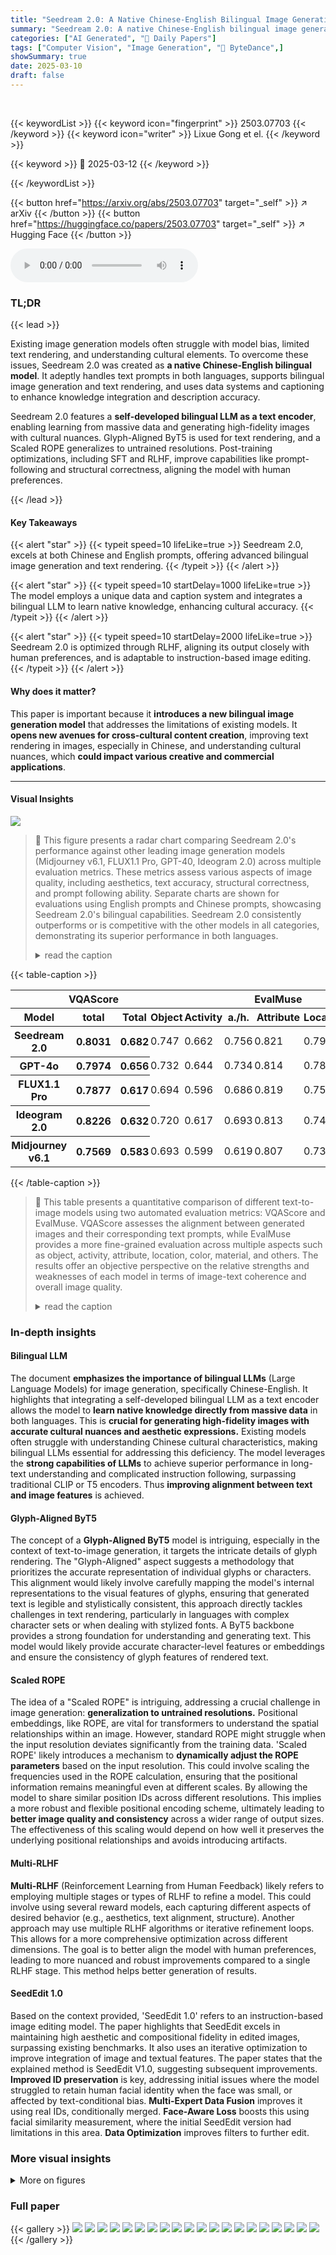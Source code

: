 ```yaml
---
title: "Seedream 2.0: A Native Chinese-English Bilingual Image Generation Foundation Model"
summary: "Seedream 2.0: A native Chinese-English bilingual image generation model that understands cultural nuances and excels in text rendering."
categories: ["AI Generated", "🤗 Daily Papers"]
tags: ["Computer Vision", "Image Generation", "🏢 ByteDance",]
showSummary: true
date: 2025-03-10
draft: false
---
```


<br>

{{< keywordList >}}
{{< keyword icon="fingerprint" >}} 2503.07703 {{< /keyword >}}
{{< keyword icon="writer" >}} Lixue Gong et el. {{< /keyword >}}
 
{{< keyword >}} 🤗 2025-03-12 {{< /keyword >}}
 
{{< /keywordList >}}

{{< button href="https://arxiv.org/abs/2503.07703" target="_self" >}}
↗ arXiv
{{< /button >}}
{{< button href="https://huggingface.co/papers/2503.07703" target="_self" >}}
↗ Hugging Face
{{< /button >}}



<audio controls>
    <source src="https://ai-paper-reviewer.com/2503.07703/podcast.wav" type="audio/wav">
    Your browser does not support the audio element.
</audio>


### TL;DR


{{< lead >}}

Existing image generation models often struggle with model bias, limited text rendering, and understanding cultural elements. To overcome these issues, Seedream 2.0 was created as **a native Chinese-English bilingual model**. It adeptly handles text prompts in both languages, supports bilingual image generation and text rendering, and uses data systems and captioning to enhance knowledge integration and description accuracy. 



Seedream 2.0 features a **self-developed bilingual LLM as a text encoder**, enabling learning from massive data and generating high-fidelity images with cultural nuances. Glyph-Aligned ByT5 is used for text rendering, and a Scaled ROPE generalizes to untrained resolutions. Post-training optimizations, including SFT and RLHF, improve capabilities like prompt-following and structural correctness, aligning the model with human preferences.

{{< /lead >}}


#### Key Takeaways

{{< alert "star" >}}
{{< typeit speed=10 lifeLike=true >}} Seedream 2.0, excels at both Chinese and English prompts, offering advanced bilingual image generation and text rendering. {{< /typeit >}}
{{< /alert >}}

{{< alert "star" >}}
{{< typeit speed=10 startDelay=1000 lifeLike=true >}} The model employs a unique data and caption system and integrates a bilingual LLM to learn native knowledge, enhancing cultural accuracy. {{< /typeit >}}
{{< /alert >}}

{{< alert "star" >}}
{{< typeit speed=10 startDelay=2000 lifeLike=true >}} Seedream 2.0 is optimized through RLHF, aligning its output closely with human preferences, and is adaptable to instruction-based image editing. {{< /typeit >}}
{{< /alert >}}

#### Why does it matter?
This paper is important because it **introduces a new bilingual image generation model** that addresses the limitations of existing models. It **opens new avenues for cross-cultural content creation**, improving text rendering in images, especially in Chinese, and understanding cultural nuances, which **could impact various creative and commercial applications**.

------
#### Visual Insights



![](https://arxiv.org/html/2503.07703/extracted/6263451/figures/seedream_2.0_pdf/overall_cn_en.png)

> 🔼 This figure presents a radar chart comparing Seedream 2.0's performance against other leading image generation models (Midjourney v6.1, FLUX1.1 Pro, GPT-40, Ideogram 2.0) across multiple evaluation metrics.  These metrics assess various aspects of image quality, including aesthetics, text accuracy, structural correctness, and prompt following ability. Separate charts are shown for evaluations using English prompts and Chinese prompts, showcasing Seedream 2.0's bilingual capabilities. Seedream 2.0 consistently outperforms or is competitive with the other models in all categories, demonstrating its superior performance in both languages.
> <details>
> <summary>read the caption</summary>
> Figure 1: Seedream2.0 demonstrates outstanding performance across all evaluation aspects in both English and Chinese.
> </details>





{{< table-caption >}}
<table class="ltx_tabular ltx_guessed_headers ltx_align_middle" id="S7.T1.2">
<thead class="ltx_thead">
<tr class="ltx_tr" id="S7.T1.2.1.1">
<th class="ltx_td ltx_nopad_l ltx_nopad_r ltx_align_middle ltx_th ltx_th_column ltx_th_row ltx_border_r ltx_border_tt" id="S7.T1.2.1.1.1" style="width:85.4pt;padding-left:1.0pt;padding-right:1.0pt;"></th>
<th class="ltx_td ltx_nopad_l ltx_nopad_r ltx_align_justify ltx_align_middle ltx_th ltx_th_column ltx_th_row ltx_border_r ltx_border_tt" id="S7.T1.2.1.1.2" style="width:56.9pt;padding-left:1.0pt;padding-right:1.0pt;">
<span class="ltx_inline-block ltx_align_top" id="S7.T1.2.1.1.2.1">
<span class="ltx_p" id="S7.T1.2.1.1.2.1.1">VQAScore</span>
</span>
</th>
<th class="ltx_td ltx_nopad_l ltx_nopad_r ltx_align_middle ltx_th ltx_th_column ltx_th_row ltx_border_r ltx_border_tt" id="S7.T1.2.1.1.3" style="width:34.1pt;padding-left:1.0pt;padding-right:1.0pt;"></th>
<th class="ltx_td ltx_nopad_l ltx_nopad_r ltx_th ltx_th_column ltx_border_tt" id="S7.T1.2.1.1.4" style="padding-left:1.0pt;padding-right:1.0pt;"></th>
<th class="ltx_td ltx_nopad_l ltx_nopad_r ltx_th ltx_th_column ltx_border_tt" id="S7.T1.2.1.1.5" style="padding-left:1.0pt;padding-right:1.0pt;"></th>
<th class="ltx_td ltx_nopad_l ltx_nopad_r ltx_th ltx_th_column ltx_border_tt" id="S7.T1.2.1.1.6" style="padding-left:1.0pt;padding-right:1.0pt;"></th>
<th class="ltx_td ltx_nopad_l ltx_nopad_r ltx_align_center ltx_th ltx_th_column ltx_border_tt" id="S7.T1.2.1.1.7" style="padding-left:1.0pt;padding-right:1.0pt;">EvalMuse</th>
<th class="ltx_td ltx_nopad_l ltx_nopad_r ltx_th ltx_th_column ltx_border_tt" id="S7.T1.2.1.1.8" style="padding-left:1.0pt;padding-right:1.0pt;"></th>
<th class="ltx_td ltx_nopad_l ltx_nopad_r ltx_th ltx_th_column ltx_border_tt" id="S7.T1.2.1.1.9" style="padding-left:1.0pt;padding-right:1.0pt;"></th>
<th class="ltx_td ltx_nopad_l ltx_nopad_r ltx_th ltx_th_column ltx_border_tt" id="S7.T1.2.1.1.10" style="padding-left:1.0pt;padding-right:1.0pt;"></th>
<th class="ltx_td ltx_th ltx_th_column ltx_border_tt" id="S7.T1.2.1.1.11" style="padding-left:1.0pt;padding-right:1.0pt;"></th>
</tr>
<tr class="ltx_tr" id="S7.T1.2.2.2">
<th class="ltx_td ltx_nopad_l ltx_nopad_r ltx_align_justify ltx_align_middle ltx_th ltx_th_column ltx_th_row ltx_border_r" id="S7.T1.2.2.2.1" style="width:85.4pt;padding-left:1.0pt;padding-right:1.0pt;">
<span class="ltx_inline-block ltx_align_top" id="S7.T1.2.2.2.1.1">
<span class="ltx_p" id="S7.T1.2.2.2.1.1.1">Model</span>
</span>
</th>
<th class="ltx_td ltx_nopad_l ltx_nopad_r ltx_align_justify ltx_align_middle ltx_th ltx_th_column ltx_th_row ltx_border_r" id="S7.T1.2.2.2.2" style="width:56.9pt;padding-left:1.0pt;padding-right:1.0pt;">
<span class="ltx_inline-block ltx_align_top" id="S7.T1.2.2.2.2.1">
<span class="ltx_p" id="S7.T1.2.2.2.2.1.1">total</span>
</span>
</th>
<th class="ltx_td ltx_nopad_l ltx_nopad_r ltx_align_justify ltx_align_middle ltx_th ltx_th_column ltx_th_row ltx_border_r" id="S7.T1.2.2.2.3" style="width:34.1pt;padding-left:1.0pt;padding-right:1.0pt;">
<span class="ltx_inline-block ltx_align_top" id="S7.T1.2.2.2.3.1">
<span class="ltx_p" id="S7.T1.2.2.2.3.1.1">Total</span>
</span>
</th>
<th class="ltx_td ltx_nopad_l ltx_nopad_r ltx_align_center ltx_th ltx_th_column" id="S7.T1.2.2.2.4" style="padding-left:1.0pt;padding-right:1.0pt;">Object</th>
<th class="ltx_td ltx_nopad_l ltx_nopad_r ltx_align_center ltx_th ltx_th_column" id="S7.T1.2.2.2.5" style="padding-left:1.0pt;padding-right:1.0pt;">Activity</th>
<th class="ltx_td ltx_nopad_l ltx_nopad_r ltx_align_center ltx_th ltx_th_column" id="S7.T1.2.2.2.6" style="padding-left:1.0pt;padding-right:1.0pt;">a./h.</th>
<th class="ltx_td ltx_nopad_l ltx_nopad_r ltx_align_center ltx_th ltx_th_column" id="S7.T1.2.2.2.7" style="padding-left:1.0pt;padding-right:1.0pt;">Attribute</th>
<th class="ltx_td ltx_nopad_l ltx_nopad_r ltx_align_center ltx_th ltx_th_column" id="S7.T1.2.2.2.8" style="padding-left:1.0pt;padding-right:1.0pt;">Location</th>
<th class="ltx_td ltx_nopad_l ltx_nopad_r ltx_align_center ltx_th ltx_th_column" id="S7.T1.2.2.2.9" style="padding-left:1.0pt;padding-right:1.0pt;">Color</th>
<th class="ltx_td ltx_nopad_l ltx_nopad_r ltx_align_center ltx_th ltx_th_column" id="S7.T1.2.2.2.10" style="padding-left:1.0pt;padding-right:1.0pt;">Counting</th>
<th class="ltx_td ltx_nopad_l ltx_nopad_r ltx_align_center ltx_th ltx_th_column" id="S7.T1.2.2.2.11" style="padding-left:1.0pt;padding-right:1.0pt;">Other</th>
</tr>
</thead>
<tbody class="ltx_tbody">
<tr class="ltx_tr" id="S7.T1.2.3.1">
<th class="ltx_td ltx_nopad_l ltx_nopad_r ltx_align_justify ltx_align_middle ltx_th ltx_th_row ltx_border_r ltx_border_t" id="S7.T1.2.3.1.1" style="width:85.4pt;padding-left:1.0pt;padding-right:1.0pt;">
<span class="ltx_inline-block ltx_align_top" id="S7.T1.2.3.1.1.1">
<span class="ltx_p" id="S7.T1.2.3.1.1.1.1">Seedream 2.0</span>
</span>
</th>
<th class="ltx_td ltx_nopad_l ltx_nopad_r ltx_align_justify ltx_align_middle ltx_th ltx_th_row ltx_border_r ltx_border_t" id="S7.T1.2.3.1.2" style="width:56.9pt;padding-left:1.0pt;padding-right:1.0pt;">
<span class="ltx_inline-block ltx_align_top" id="S7.T1.2.3.1.2.1">
<span class="ltx_p" id="S7.T1.2.3.1.2.1.1"><span class="ltx_text ltx_framed ltx_framed_underline" id="S7.T1.2.3.1.2.1.1.1">0.8031</span></span>
</span>
</th>
<th class="ltx_td ltx_nopad_l ltx_nopad_r ltx_align_justify ltx_align_middle ltx_th ltx_th_row ltx_border_r ltx_border_t" id="S7.T1.2.3.1.3" style="width:34.1pt;padding-left:1.0pt;padding-right:1.0pt;">
<span class="ltx_inline-block ltx_align_top" id="S7.T1.2.3.1.3.1">
<span class="ltx_p" id="S7.T1.2.3.1.3.1.1"><span class="ltx_text ltx_font_bold" id="S7.T1.2.3.1.3.1.1.1">0.682</span></span>
</span>
</th>
<td class="ltx_td ltx_nopad_l ltx_nopad_r ltx_align_center ltx_border_t" id="S7.T1.2.3.1.4" style="padding-left:1.0pt;padding-right:1.0pt;"><span class="ltx_text ltx_font_bold" id="S7.T1.2.3.1.4.1">0.747</span></td>
<td class="ltx_td ltx_nopad_l ltx_nopad_r ltx_align_center ltx_border_t" id="S7.T1.2.3.1.5" style="padding-left:1.0pt;padding-right:1.0pt;"><span class="ltx_text ltx_font_bold" id="S7.T1.2.3.1.5.1">0.662</span></td>
<td class="ltx_td ltx_nopad_l ltx_nopad_r ltx_align_center ltx_border_t" id="S7.T1.2.3.1.6" style="padding-left:1.0pt;padding-right:1.0pt;"><span class="ltx_text ltx_font_bold" id="S7.T1.2.3.1.6.1">0.756</span></td>
<td class="ltx_td ltx_nopad_l ltx_nopad_r ltx_align_center ltx_border_t" id="S7.T1.2.3.1.7" style="padding-left:1.0pt;padding-right:1.0pt;"><span class="ltx_text ltx_font_bold" id="S7.T1.2.3.1.7.1">0.821</span></td>
<td class="ltx_td ltx_nopad_l ltx_nopad_r ltx_align_center ltx_border_t" id="S7.T1.2.3.1.8" style="padding-left:1.0pt;padding-right:1.0pt;"><span class="ltx_text ltx_font_bold" id="S7.T1.2.3.1.8.1">0.793</span></td>
<td class="ltx_td ltx_nopad_l ltx_nopad_r ltx_align_center ltx_border_t" id="S7.T1.2.3.1.9" style="padding-left:1.0pt;padding-right:1.0pt;"><span class="ltx_text ltx_font_bold" id="S7.T1.2.3.1.9.1">0.706</span></td>
<td class="ltx_td ltx_nopad_l ltx_nopad_r ltx_align_center ltx_border_t" id="S7.T1.2.3.1.10" style="padding-left:1.0pt;padding-right:1.0pt;"><span class="ltx_text ltx_font_bold" id="S7.T1.2.3.1.10.1">0.477</span></td>
<td class="ltx_td ltx_nopad_l ltx_nopad_r ltx_align_center ltx_border_t" id="S7.T1.2.3.1.11" style="padding-left:1.0pt;padding-right:1.0pt;"><span class="ltx_text ltx_font_bold" id="S7.T1.2.3.1.11.1">0.665</span></td>
</tr>
<tr class="ltx_tr" id="S7.T1.2.4.2">
<th class="ltx_td ltx_nopad_l ltx_nopad_r ltx_align_justify ltx_align_middle ltx_th ltx_th_row ltx_border_r" id="S7.T1.2.4.2.1" style="width:85.4pt;padding-left:1.0pt;padding-right:1.0pt;">
<span class="ltx_inline-block ltx_align_top" id="S7.T1.2.4.2.1.1">
<span class="ltx_p" id="S7.T1.2.4.2.1.1.1">GPT-4o</span>
</span>
</th>
<th class="ltx_td ltx_nopad_l ltx_nopad_r ltx_align_justify ltx_align_middle ltx_th ltx_th_row ltx_border_r" id="S7.T1.2.4.2.2" style="width:56.9pt;padding-left:1.0pt;padding-right:1.0pt;">
<span class="ltx_inline-block ltx_align_top" id="S7.T1.2.4.2.2.1">
<span class="ltx_p" id="S7.T1.2.4.2.2.1.1">0.7974</span>
</span>
</th>
<th class="ltx_td ltx_nopad_l ltx_nopad_r ltx_align_justify ltx_align_middle ltx_th ltx_th_row ltx_border_r" id="S7.T1.2.4.2.3" style="width:34.1pt;padding-left:1.0pt;padding-right:1.0pt;">
<span class="ltx_inline-block ltx_align_top" id="S7.T1.2.4.2.3.1">
<span class="ltx_p" id="S7.T1.2.4.2.3.1.1">0.656</span>
</span>
</th>
<td class="ltx_td ltx_nopad_l ltx_nopad_r ltx_align_center" id="S7.T1.2.4.2.4" style="padding-left:1.0pt;padding-right:1.0pt;">0.732</td>
<td class="ltx_td ltx_nopad_l ltx_nopad_r ltx_align_center" id="S7.T1.2.4.2.5" style="padding-left:1.0pt;padding-right:1.0pt;">0.644</td>
<td class="ltx_td ltx_nopad_l ltx_nopad_r ltx_align_center" id="S7.T1.2.4.2.6" style="padding-left:1.0pt;padding-right:1.0pt;">0.734</td>
<td class="ltx_td ltx_nopad_l ltx_nopad_r ltx_align_center" id="S7.T1.2.4.2.7" style="padding-left:1.0pt;padding-right:1.0pt;">0.814</td>
<td class="ltx_td ltx_nopad_l ltx_nopad_r ltx_align_center" id="S7.T1.2.4.2.8" style="padding-left:1.0pt;padding-right:1.0pt;">0.782</td>
<td class="ltx_td ltx_nopad_l ltx_nopad_r ltx_align_center" id="S7.T1.2.4.2.9" style="padding-left:1.0pt;padding-right:1.0pt;">0.692</td>
<td class="ltx_td ltx_nopad_l ltx_nopad_r ltx_align_center" id="S7.T1.2.4.2.10" style="padding-left:1.0pt;padding-right:1.0pt;">0.438</td>
<td class="ltx_td ltx_nopad_l ltx_nopad_r ltx_align_center" id="S7.T1.2.4.2.11" style="padding-left:1.0pt;padding-right:1.0pt;">0.640</td>
</tr>
<tr class="ltx_tr" id="S7.T1.2.5.3">
<th class="ltx_td ltx_nopad_l ltx_nopad_r ltx_align_justify ltx_align_middle ltx_th ltx_th_row ltx_border_r" id="S7.T1.2.5.3.1" style="width:85.4pt;padding-left:1.0pt;padding-right:1.0pt;">
<span class="ltx_inline-block ltx_align_top" id="S7.T1.2.5.3.1.1">
<span class="ltx_p" id="S7.T1.2.5.3.1.1.1">FLUX1.1 Pro</span>
</span>
</th>
<th class="ltx_td ltx_nopad_l ltx_nopad_r ltx_align_justify ltx_align_middle ltx_th ltx_th_row ltx_border_r" id="S7.T1.2.5.3.2" style="width:56.9pt;padding-left:1.0pt;padding-right:1.0pt;">
<span class="ltx_inline-block ltx_align_top" id="S7.T1.2.5.3.2.1">
<span class="ltx_p" id="S7.T1.2.5.3.2.1.1">0.7877</span>
</span>
</th>
<th class="ltx_td ltx_nopad_l ltx_nopad_r ltx_align_justify ltx_align_middle ltx_th ltx_th_row ltx_border_r" id="S7.T1.2.5.3.3" style="width:34.1pt;padding-left:1.0pt;padding-right:1.0pt;">
<span class="ltx_inline-block ltx_align_top" id="S7.T1.2.5.3.3.1">
<span class="ltx_p" id="S7.T1.2.5.3.3.1.1">0.617</span>
</span>
</th>
<td class="ltx_td ltx_nopad_l ltx_nopad_r ltx_align_center" id="S7.T1.2.5.3.4" style="padding-left:1.0pt;padding-right:1.0pt;">0.694</td>
<td class="ltx_td ltx_nopad_l ltx_nopad_r ltx_align_center" id="S7.T1.2.5.3.5" style="padding-left:1.0pt;padding-right:1.0pt;">0.596</td>
<td class="ltx_td ltx_nopad_l ltx_nopad_r ltx_align_center" id="S7.T1.2.5.3.6" style="padding-left:1.0pt;padding-right:1.0pt;">0.686</td>
<td class="ltx_td ltx_nopad_l ltx_nopad_r ltx_align_center" id="S7.T1.2.5.3.7" style="padding-left:1.0pt;padding-right:1.0pt;">0.819</td>
<td class="ltx_td ltx_nopad_l ltx_nopad_r ltx_align_center" id="S7.T1.2.5.3.8" style="padding-left:1.0pt;padding-right:1.0pt;">0.758</td>
<td class="ltx_td ltx_nopad_l ltx_nopad_r ltx_align_center" id="S7.T1.2.5.3.9" style="padding-left:1.0pt;padding-right:1.0pt;">0.660</td>
<td class="ltx_td ltx_nopad_l ltx_nopad_r ltx_align_center" id="S7.T1.2.5.3.10" style="padding-left:1.0pt;padding-right:1.0pt;">0.362</td>
<td class="ltx_td ltx_nopad_l ltx_nopad_r ltx_align_center" id="S7.T1.2.5.3.11" style="padding-left:1.0pt;padding-right:1.0pt;">0.642</td>
</tr>
<tr class="ltx_tr" id="S7.T1.2.6.4">
<th class="ltx_td ltx_nopad_l ltx_nopad_r ltx_align_justify ltx_align_middle ltx_th ltx_th_row ltx_border_r" id="S7.T1.2.6.4.1" style="width:85.4pt;padding-left:1.0pt;padding-right:1.0pt;">
<span class="ltx_inline-block ltx_align_top" id="S7.T1.2.6.4.1.1">
<span class="ltx_p" id="S7.T1.2.6.4.1.1.1">Ideogram 2.0</span>
</span>
</th>
<th class="ltx_td ltx_nopad_l ltx_nopad_r ltx_align_justify ltx_align_middle ltx_th ltx_th_row ltx_border_r" id="S7.T1.2.6.4.2" style="width:56.9pt;padding-left:1.0pt;padding-right:1.0pt;">
<span class="ltx_inline-block ltx_align_top" id="S7.T1.2.6.4.2.1">
<span class="ltx_p" id="S7.T1.2.6.4.2.1.1"><span class="ltx_text ltx_font_bold" id="S7.T1.2.6.4.2.1.1.1">0.8226</span></span>
</span>
</th>
<th class="ltx_td ltx_nopad_l ltx_nopad_r ltx_align_justify ltx_align_middle ltx_th ltx_th_row ltx_border_r" id="S7.T1.2.6.4.3" style="width:34.1pt;padding-left:1.0pt;padding-right:1.0pt;">
<span class="ltx_inline-block ltx_align_top" id="S7.T1.2.6.4.3.1">
<span class="ltx_p" id="S7.T1.2.6.4.3.1.1">0.632</span>
</span>
</th>
<td class="ltx_td ltx_nopad_l ltx_nopad_r ltx_align_center" id="S7.T1.2.6.4.4" style="padding-left:1.0pt;padding-right:1.0pt;">0.720</td>
<td class="ltx_td ltx_nopad_l ltx_nopad_r ltx_align_center" id="S7.T1.2.6.4.5" style="padding-left:1.0pt;padding-right:1.0pt;">0.617</td>
<td class="ltx_td ltx_nopad_l ltx_nopad_r ltx_align_center" id="S7.T1.2.6.4.6" style="padding-left:1.0pt;padding-right:1.0pt;">0.693</td>
<td class="ltx_td ltx_nopad_l ltx_nopad_r ltx_align_center" id="S7.T1.2.6.4.7" style="padding-left:1.0pt;padding-right:1.0pt;">0.813</td>
<td class="ltx_td ltx_nopad_l ltx_nopad_r ltx_align_center" id="S7.T1.2.6.4.8" style="padding-left:1.0pt;padding-right:1.0pt;">0.743</td>
<td class="ltx_td ltx_nopad_l ltx_nopad_r ltx_align_center" id="S7.T1.2.6.4.9" style="padding-left:1.0pt;padding-right:1.0pt;">0.680</td>
<td class="ltx_td ltx_nopad_l ltx_nopad_r ltx_align_center" id="S7.T1.2.6.4.10" style="padding-left:1.0pt;padding-right:1.0pt;">0.351</td>
<td class="ltx_td ltx_nopad_l ltx_nopad_r ltx_align_center" id="S7.T1.2.6.4.11" style="padding-left:1.0pt;padding-right:1.0pt;">0.637</td>
</tr>
<tr class="ltx_tr" id="S7.T1.2.7.5">
<th class="ltx_td ltx_nopad_l ltx_nopad_r ltx_align_justify ltx_align_middle ltx_th ltx_th_row ltx_border_bb ltx_border_r" id="S7.T1.2.7.5.1" style="width:85.4pt;padding-left:1.0pt;padding-right:1.0pt;">
<span class="ltx_inline-block ltx_align_top" id="S7.T1.2.7.5.1.1">
<span class="ltx_p" id="S7.T1.2.7.5.1.1.1">Midjourney v6.1</span>
</span>
</th>
<th class="ltx_td ltx_nopad_l ltx_nopad_r ltx_align_justify ltx_align_middle ltx_th ltx_th_row ltx_border_bb ltx_border_r" id="S7.T1.2.7.5.2" style="width:56.9pt;padding-left:1.0pt;padding-right:1.0pt;">
<span class="ltx_inline-block ltx_align_top" id="S7.T1.2.7.5.2.1">
<span class="ltx_p" id="S7.T1.2.7.5.2.1.1">0.7569</span>
</span>
</th>
<th class="ltx_td ltx_nopad_l ltx_nopad_r ltx_align_justify ltx_align_middle ltx_th ltx_th_row ltx_border_bb ltx_border_r" id="S7.T1.2.7.5.3" style="width:34.1pt;padding-left:1.0pt;padding-right:1.0pt;">
<span class="ltx_inline-block ltx_align_top" id="S7.T1.2.7.5.3.1">
<span class="ltx_p" id="S7.T1.2.7.5.3.1.1">0.583</span>
</span>
</th>
<td class="ltx_td ltx_nopad_l ltx_nopad_r ltx_align_center ltx_border_bb" id="S7.T1.2.7.5.4" style="padding-left:1.0pt;padding-right:1.0pt;">0.693</td>
<td class="ltx_td ltx_nopad_l ltx_nopad_r ltx_align_center ltx_border_bb" id="S7.T1.2.7.5.5" style="padding-left:1.0pt;padding-right:1.0pt;">0.599</td>
<td class="ltx_td ltx_nopad_l ltx_nopad_r ltx_align_center ltx_border_bb" id="S7.T1.2.7.5.6" style="padding-left:1.0pt;padding-right:1.0pt;">0.619</td>
<td class="ltx_td ltx_nopad_l ltx_nopad_r ltx_align_center ltx_border_bb" id="S7.T1.2.7.5.7" style="padding-left:1.0pt;padding-right:1.0pt;">0.807</td>
<td class="ltx_td ltx_nopad_l ltx_nopad_r ltx_align_center ltx_border_bb" id="S7.T1.2.7.5.8" style="padding-left:1.0pt;padding-right:1.0pt;">0.736</td>
<td class="ltx_td ltx_nopad_l ltx_nopad_r ltx_align_center ltx_border_bb" id="S7.T1.2.7.5.9" style="padding-left:1.0pt;padding-right:1.0pt;">0.637</td>
<td class="ltx_td ltx_nopad_l ltx_nopad_r ltx_align_center ltx_border_bb" id="S7.T1.2.7.5.10" style="padding-left:1.0pt;padding-right:1.0pt;">0.285</td>
<td class="ltx_td ltx_nopad_l ltx_nopad_r ltx_align_center ltx_border_bb" id="S7.T1.2.7.5.11" style="padding-left:1.0pt;padding-right:1.0pt;">0.583</td>
</tr>
</tbody>
</table>{{< /table-caption >}}

> 🔼 This table presents a quantitative comparison of different text-to-image models using two automated evaluation metrics: VQAScore and EvalMuse.  VQAScore assesses the alignment between generated images and their corresponding text prompts, while EvalMuse provides a more fine-grained evaluation across multiple aspects such as object, activity, attribute, location, color, material, and others. The results offer an objective perspective on the relative strengths and weaknesses of each model in terms of image-text coherence and overall image quality.
> <details>
> <summary>read the caption</summary>
> Table 1: Automatic evaluation results using VQAScore and EvalMuse.
> </details>





### In-depth insights


#### Bilingual LLM
The document **emphasizes the importance of bilingual LLMs** (Large Language Models) for image generation, specifically Chinese-English. It highlights that integrating a self-developed bilingual LLM as a text encoder allows the model to **learn native knowledge directly from massive data** in both languages. This is **crucial for generating high-fidelity images with accurate cultural nuances and aesthetic expressions.** Existing models often struggle with understanding Chinese cultural characteristics, making bilingual LLMs essential for addressing this deficiency. The model leverages the **strong capabilities of LLMs** to achieve superior performance in long-text understanding and complicated instruction following, surpassing traditional CLIP or T5 encoders. Thus **improving alignment between text and image features** is achieved. 

#### Glyph-Aligned ByT5
The concept of a **Glyph-Aligned ByT5** model is intriguing, especially in the context of text-to-image generation, it targets the intricate details of glyph rendering. The "Glyph-Aligned" aspect suggests a methodology that prioritizes the accurate representation of individual glyphs or characters. This alignment would likely involve carefully mapping the model's internal representations to the visual features of glyphs, ensuring that generated text is legible and stylistically consistent, this approach directly tackles challenges in text rendering, particularly in languages with complex character sets or when dealing with stylized fonts. A ByT5 backbone provides a strong foundation for understanding and generating text. This model would likely provide accurate character-level features or embeddings and ensure the consistency of glyph features of rendered text.

#### Scaled ROPE
The idea of a "Scaled ROPE" is intriguing, addressing a crucial challenge in image generation: **generalization to untrained resolutions.** Positional embeddings, like ROPE, are vital for transformers to understand the spatial relationships within an image.  However, standard ROPE might struggle when the input resolution deviates significantly from the training data. 'Scaled ROPE' likely introduces a mechanism to **dynamically adjust the ROPE parameters** based on the input resolution.  This could involve scaling the frequencies used in the ROPE calculation, ensuring that the positional information remains meaningful even at different scales. By allowing the model to share similar position IDs across different resolutions. This implies a more robust and flexible positional encoding scheme, ultimately leading to **better image quality and consistency** across a wider range of output sizes.  The effectiveness of this scaling would depend on how well it preserves the underlying positional relationships and avoids introducing artifacts. 

#### Multi-RLHF
**Multi-RLHF** (Reinforcement Learning from Human Feedback) likely refers to employing multiple stages or types of RLHF to refine a model. This could involve using several reward models, each capturing different aspects of desired behavior (e.g., aesthetics, text alignment, structure). Another approach may use multiple RLHF algorithms or iterative refinement loops. This allows for a more comprehensive optimization across different dimensions. The goal is to better align the model with human preferences, leading to more nuanced and robust improvements compared to a single RLHF stage. This method helps better generation of results.

#### SeedEdit 1.0
Based on the context provided, 'SeedEdit 1.0' refers to an instruction-based image editing model. The paper highlights that SeedEdit excels in maintaining high aesthetic and compositional fidelity in edited images, surpassing existing benchmarks. It also uses an iterative optimization to improve integration of image and textual features. The paper states that the explained method is SeedEdit V1.0, suggesting subsequent improvements. **Improved ID preservation** is key, addressing initial issues where the model struggled to retain human facial identity when the face was small, or affected by text-conditional bias. **Multi-Expert Data Fusion** improves it using real IDs, conditionally merged. **Face-Aware Loss** boosts this using facial similarity measurement, where the initial SeedEdit version had limitations in this area. **Data Optimization** improves filters to further edit. 


### More visual insights

<details>
<summary>More on figures
</summary>


![](https://arxiv.org/html/2503.07703/extracted/6263451/figures/teaser_final.png)

> 🔼 Figure 2 is a collage of images generated by Seedream 2.0, showcasing the model's capabilities in generating diverse image styles, including illustrations, realistic photos, and culturally-specific scenes. It demonstrates the model's ability to understand and respond to various prompts in both English and Chinese. The collage highlights the wide range of applications Seedream 2.0 can support.
> <details>
> <summary>read the caption</summary>
> Figure 2: Seedream 2.0 Visualization.
> </details>



![](https://arxiv.org/html/2503.07703/x1.png)

> 🔼 This figure illustrates the system used for creating the pre-training dataset for Seedream 2.0.  It shows four main components of the dataset: High-Quality Data (data with exceptionally high image quality and rich knowledge content), Distribution Maintenance Data (maintains useful distribution while reducing low-quality data through downsampling and clustering), Knowledge Injection Data (adds data with specific Chinese cultural contexts), and Supplementary Data (addresses areas of model weakness through active learning). The figure depicts the flow of data through these components and illustrates the steps involved in creating a balanced and comprehensive dataset for training.
> <details>
> <summary>read the caption</summary>
> Figure 3: Pre-training data system.
> </details>



![](https://arxiv.org/html/2503.07703/x2.png)

> 🔼 This figure illustrates the process of incorporating external knowledge into the pre-training dataset.  It begins with uncurated data that undergoes deduplication and retrieval steps. The embedding step generates representations of data from a taxonomy, allowing the system to add knowledge-rich pairs to the dataset. Finally, the augmented and curated data is used in the pre-training process.
> <details>
> <summary>read the caption</summary>
> Figure 4: Overview of our knowledge injection process.
> </details>



![](https://arxiv.org/html/2503.07703/x3.png)

> 🔼 This figure illustrates the multi-stage data cleaning process employed to ensure high quality and relevance of the dataset used in the Seedream 2.0 model training.  The process starts with uncurated data and proceeds through three stages. Stage 1 involves a general quality assessment based on criteria such as image clarity, presence of watermarks or logos, and overall meaningfulness of content.  Images failing to meet the standards are removed. Stage 2 performs detailed quality assessments using methods like feature embedding extraction, deduplication and hierarchical clustering to refine data distribution and eliminate lower-quality samples. Finally, Stage 3 involves captioning and re-captioning images, providing richer descriptions for higher-level data and ensuring consistency.
> <details>
> <summary>read the caption</summary>
> Figure 5: Overview of our data cleaning process.
> </details>



![](https://arxiv.org/html/2503.07703/x4.png)

> 🔼 The figure illustrates the iterative process of active learning used in the data pre-processing stage. It starts with labeling a small subset of the unlabeled image data.  A classifier is trained using this labeled data. Then, the classifier is used to select the most uncertain or informative samples from the remaining unlabeled data. These selected samples are then labeled by human annotators, adding to the labeled dataset. This cycle of classifier training and sample selection repeats until a satisfactory level of data quality is achieved or a specified number of iterations are completed.
> <details>
> <summary>read the caption</summary>
> Figure 6: Flow diagram of Active Learning Lifecycle.
> </details>



![](https://arxiv.org/html/2503.07703/x5.png)

> 🔼 Figure 7 shows several examples of image captions used in the training data for the Seedream 2.0 model.  These examples showcase the different types of captions that were created, including short generic captions that briefly summarize the main content of an image, longer generic captions that provide more detailed and descriptive information, artistic captions that focus on stylistic elements and visual characteristics, textual captions that focus on any text present in the image, and surreal captions that describe the image from a more imaginative and fantastical perspective. The variety in the captions reflects the model's training on diverse descriptions, enhancing the model's ability to generate images with rich and varied textual content.
> <details>
> <summary>read the caption</summary>
> Figure 7: Caption examples in our training data.
> </details>



![](https://arxiv.org/html/2503.07703/x6.png)

> 🔼 This figure illustrates the data pre-processing pipeline used for text rendering in the Seedream 2.0 model.  The pipeline begins with an image source and filters out low-quality data.  Then, Optical Character Recognition (OCR) is used to detect and extract text regions, followed by filtering out low-quality text boxes.  A re-captioning model is then used to generate high-quality descriptions for the remaining text regions. Finally, these descriptions are paired with the corresponding images to create a high-quality dataset for training the model's text rendering capabilities.
> <details>
> <summary>read the caption</summary>
> Figure 8: Text Rendering: Data Pre-processing Pipeline.
> </details>



![](https://arxiv.org/html/2503.07703/extracted/6263451/figures/pipeline.png)

> 🔼 This figure illustrates the overall architecture of the Seedream 2.0 model, detailing the training and inference pipelines.  The training pipeline shows the sequential stages: pre-training, continued training (CT), supervised fine-tuning (SFT), and human feedback alignment (RLHF). Each stage utilizes specific data and training strategies to refine the model's capabilities. The inference stage demonstrates how a user prompt is processed, involving prompt engineering and use of a text encoder and a base diffusion model (DIT), before producing the final image output.  The refiner module is also shown, handling post-processing steps to optimize the final image. This comprehensive view highlights the multi-stage approach towards achieving high-quality image generation.
> <details>
> <summary>read the caption</summary>
> Figure 9: Overview of Seedream 2.0 Training and Inference Pipeline.
> </details>



![](https://arxiv.org/html/2503.07703/extracted/6263451/figures/arch.png)

> 🔼 Figure 10 presents a detailed overview of the Seedream 2.0 model architecture.  It illustrates the flow of data processing from input image and text to final image generation. Key components highlighted include the Variational Autoencoder (VAE) for image encoding, the Glyph-Aligned ByT5 and LLM for text encoding, the Diffusion Transformer with its MMDiT blocks, and the Scaled ROPE for positional encoding. The figure shows how these components interact to generate high-fidelity images, including the use of AdaLN and modulation techniques within the transformer blocks.  The figure also highlights the character-level text encoding using Glyph-ByT5.
> <details>
> <summary>read the caption</summary>
> Figure 10: Overview of Model Architecture.
> </details>



![](https://arxiv.org/html/2503.07703/x7.png)

> 🔼 This figure visualizes the intermediate results of Seedream 2.0 during different post-training stages: Supervised Fine-Tuning (SFT), Human Feedback Alignment (RLHF), Prompt Engineering (PE), and Refiner.  Each row shows the results for a different image prompt, demonstrating how the image quality and adherence to the prompt improves through each training phase.  The prompts are written in both English and Chinese. The progression showcases improvements in aesthetics, detail, and overall coherence of the generated images. 
> <details>
> <summary>read the caption</summary>
> Figure 11: Visualization during different post-training stages.
> </details>



![](https://arxiv.org/html/2503.07703/extracted/6263451/figures/Reward.png)

> 🔼 This figure displays reward curves for three reward models (Image-Text Alignment, Text Render, and Aesthetics) during the RLHF (Reinforcement Learning from Human Feedback) process.  Each curve shows a consistent upward trend, indicating that the models continuously improve their performance across multiple iterations of training.  The visualization examples below the graphs showcase the impact of the RLHF stage. The images show that the quality of image generation is significantly enhanced through RLHF.
> <details>
> <summary>read the caption</summary>
> Figure 12: The reward curves show that the values across diverse reward models all exhibit a stable and consistent upward trend throughout the alignment process. Some visualization examples reveal that the human feedback alignment stage is crucial.
> </details>



![](https://arxiv.org/html/2503.07703/x8.png)

> 🔼 This figure visualizes the results of prompt engineering (PE).  For each original prompt used to generate an image, four different rephrased prompts (created by the PE model) are shown, along with the images generated from each. This demonstrates how PE refines prompts to improve image generation quality. The variations in the prompts highlight the model's ability to enhance specificity and detail, leading to better alignment with the desired output.
> <details>
> <summary>read the caption</summary>
> Figure 13: PE Visualization. We provide 4 PE prompts for each original prompt.
> </details>



![](https://arxiv.org/html/2503.07703/x9.png)

> 🔼 This figure visualizes the Refiner model's impact on image resolution and quality.  The Refiner model takes a 512x512 resolution image as input and upscales it to 1024x1024 resolution.  The zoomed-in view showcases improvements in detail, texture, and overall image quality resulting from the Refiner model, particularly with details such as human faces that were previously unclear or blurry.  The enhanced clarity and detail demonstrate the Refiner's ability to produce higher-resolution images without sacrificing visual fidelity.
> <details>
> <summary>read the caption</summary>
> Figure 14: Refiner Visualization. Recommend to zoom in for the best visualization.
> </details>



![](https://arxiv.org/html/2503.07703/x10.png)

> 🔼 This figure shows the results of an ablation study on the SeedEdit model, which is an instruction-based image editing model. The left panel shows the relationship between the GPT score (a measure of overall image quality) and the CLIP image similarity score (a measure of how similar the edited image is to the original image, according to the CLIP model).  The right panel shows the relationship between the GPT score and the AdaFace similarity score (a measure of how well the edited image preserves the identity of the human faces). The study shows that both multi-expert data fusion and face-aware loss are important factors that contribute to improve the ability of the model to preserve human facial identity when making edits. 
> <details>
> <summary>read the caption</summary>
> Figure 15: Quantitative ablation of SeedEdit. Left: GPT score v.s. CLIP image similarity. Right: GPT score v.s. AdaFace similarity.
> </details>



![](https://arxiv.org/html/2503.07703/x11.png)

> 🔼 This figure presents a qualitative comparison of the SeedEdit model revisions.  It demonstrates how the improvements (Multi-Expert, FaceLoss/Data Optimization, and Refiner) cumulatively enhance the retention of human facial identity (ID) in edited images. The before-and-after results are displayed for several image editing tasks, illustrating that the updated methods significantly reduce the loss or distortion of facial features during the editing process. The improved ID preservation is a key improvement in the SeedEdit model, critical for numerous applications.
> <details>
> <summary>read the caption</summary>
> Figure 16: Qualitative comparison of SeedEdit revision. We show here that current approach significantly enhances ID retention.
> </details>



![](https://arxiv.org/html/2503.07703/x12.png)

> 🔼 This figure presents the results of human evaluations comparing Seedream 2.0 to other text-to-image models.  Evaluations focus on three key aspects: text-image alignment, structural correctness, and aesthetic quality.  A professional evaluation and an ELO-based score (reflecting public preference) are presented for each model. The graph showcases the comparative performance of each model across these dimensions, highlighting Seedream 2.0's overall superiority.
> <details>
> <summary>read the caption</summary>
> Figure 17: Human Evaluation Results.
> </details>



![](https://arxiv.org/html/2503.07703/x13.png)

> 🔼 This radar chart visualizes the performance of Seedream 2.0 and other leading text-to-image models across various fine-grained aspects as evaluated by EvalMuse.  Each axis represents a specific attribute of image generation quality, such as 'overall', 'object', 'activity', 'attribute', 'spatial', 'location', 'food', 'animal/human', 'color', 'material', 'counting', and 'other'.  The further a model's point extends outwards on an axis, the better its performance in that specific dimension.  This allows for a detailed comparison of the strengths and weaknesses of each model across various aspects of image quality, beyond simpler, overall metrics.
> <details>
> <summary>read the caption</summary>
> Figure 18: EvalMuse Evaluation Results across fine-grained dimensions.
> </details>



![](https://arxiv.org/html/2503.07703/x14.png)

> 🔼 This figure presents a comparison of text rendering capabilities between Seedream 2.0 and other state-of-the-art text-to-image models in both English and Chinese.  It displays the availability rate, text accuracy rate, and text hit rate for each model.  The availability rate represents the percentage of successfully rendered images judged as acceptable based on overall text rendering quality and integration with other image content. Text accuracy reflects how accurately the generated text matches the prompt, and the hit rate indicates the proportion of correctly rendered characters.  The results demonstrate Seedream 2.0's superior performance in text rendering, particularly in the more challenging domain of Chinese text.
> <details>
> <summary>read the caption</summary>
> Figure 19: Text Rendering Evaluation.
> </details>



![](https://arxiv.org/html/2503.07703/x15.png)

> 🔼 This figure presents the results of an evaluation assessing Seedream 2.0's ability to generate images reflecting Chinese cultural characteristics.  Two metrics were used:  'Response Score', indicating how accurately the generated images depicted the requested elements from the prompt, and 'Chinese Aesthetics Score', measuring how well the image's aesthetic style aligned with typical Chinese artistic sensibilities.  The figure compares Seedream 2.0's performance to several other models on a set of prompts designed to test the understanding of Chinese cultural nuances.
> <details>
> <summary>read the caption</summary>
> Figure 20: Chinese Characteristics Evaluation.
> </details>



![](https://arxiv.org/html/2503.07703/x16.png)

> 🔼 This radar chart visualizes the percentage of correctly identified Chinese characteristics across various dimensions in images generated by Seedream 2.0 and other models.  Each dimension represents a specific aspect of Chinese culture (e.g., architecture, food, festivals, etc.). The further a point extends from the center, the higher the percentage of correct identification.  The chart allows for a comparison of Seedream 2.0's performance against competing models, highlighting its strengths and weaknesses in representing different cultural elements.
> <details>
> <summary>read the caption</summary>
> Figure 21: Response Rate of Chinese Characteristics across Dimensions.
> </details>



![](https://arxiv.org/html/2503.07703/x17.png)

> 🔼 This figure presents a comparative analysis of how different text-to-image models render images based on prompts related to Chinese cultural elements.  It shows that Seedream 2.0 outperforms other models in accurately capturing and expressing the nuances of these elements, such as clothing, food, and architectural styles. The images visually demonstrate Seedream 2.0's superior understanding and representation of Chinese cultural details.
> <details>
> <summary>read the caption</summary>
> Figure 22: Chinese Characteristics Comparisons. Our model demonstrates a more accurate understanding and expression of Chinese elements.
> </details>



![](https://arxiv.org/html/2503.07703/x18.png)

> 🔼 This figure compares the performance of several text-to-image models on two image generation prompts.  The first prompt involves generating an image of a teacup-shaped cloud, while the second requires generating an image of two green boxes on a table and two red balls underneath it. The results reveal that Seedream 2.0 and Ideogram 2.0 perform exceptionally well in correctly generating the objects and their spatial relationships as described in both prompts. In contrast, other models such as Midjourney v6.1, FLUX1.1 Pro, and GPT-40 either struggle to generate images matching the creative and imaginative aspects of the first prompt or misinterpret the number and placement of objects in the second prompt.
> <details>
> <summary>read the caption</summary>
> Figure 23: Alignment Comparisons. Seedream and Ideogram 2.0 excel in these two prompts, while other models either struggle with imaginative scenarios or misinterpret quantity and position in the prompts below.
> </details>



![](https://arxiv.org/html/2503.07703/x19.png)

> 🔼 This figure compares the structural accuracy of different image generation models when depicting complex poses.  It highlights how Seedream 2.0 outperforms other models in maintaining realistic proportions and avoiding distortions in limbs and fingers, particularly in dynamic or challenging poses. The other models struggle to accurately represent the structural integrity of the subject, resulting in unnatural or unrealistic imagery.  This demonstrates the superior structural correctness of Seedream 2.0.
> <details>
> <summary>read the caption</summary>
> Figure 24: Structure comparisons. External models encounter issues with the distortion of fingers and limbs under complex movements.
> </details>



![](https://arxiv.org/html/2503.07703/x20.png)

> 🔼 Figure 25 presents a comparison of different text-to-image models' performance on generating images with cinematic and artistic styles. The prompt used was complex, incorporating multiple stylistic and thematic elements (e.g., specific photography styles, color schemes, and atmospheric elements).  Seedream 2.0 is shown to produce images closely matching the prompt's specifications, with high-quality textures and detailed rendering of visual elements. In contrast, other models such as Ideogram 2.0, Midjourney v6.1, FLUX1.1 Pro, and GPT-4.0, demonstrate varied degrees of failure to capture the nuanced artistic and cinematic aspects specified in the prompt, resulting in lower-quality images and less accurate stylistic representation.
> <details>
> <summary>read the caption</summary>
> Figure 25: Aesthetics comparisons. Seedream demonstrates outstanding performance in cinematic scenes and artistic design, while other models show weaker performance in artistic style and texture details.
> </details>



![](https://arxiv.org/html/2503.07703/x21.png)

> 🔼 Figure 26 showcases a comparison of text rendering capabilities across different models.  Seedream excels by seamlessly integrating text within the image content, showcasing sophisticated typesetting skills.  This is particularly evident in its handling of scenarios involving Chinese characters and cultural elements, where it displays a superior comprehension and nuanced representation compared to other models.
> <details>
> <summary>read the caption</summary>
> Figure 26: Text-Rendering Comparisons. Seedream performs exceptionally well in harmonizing text with content and demonstrates strong typesetting capabilities. Notably, it offers a distinct understanding of scenarios with Chinese characteristics.
> </details>



![](https://arxiv.org/html/2503.07703/extracted/6263451/figures/text_example.jpeg)

> 🔼 Figure 27 showcases Seedream's text rendering capabilities in various artistic and design contexts.  It demonstrates the model's ability to seamlessly integrate text into diverse creative scenarios, ranging from simple illustrations and posters to more complex compositions.  The collage presents several examples highlighting the model's flexibility in handling different text styles, fonts, and arrangements while maintaining visual coherence. This illustrates Seedream's potential for applications beyond text-to-image generation, extending its utility to fields like graphic design, advertising, and artistic expression.
> <details>
> <summary>read the caption</summary>
> Figure 27: Text Rendering by Seedream. Our model presents infinite potential in poster design and artistic creation.
> </details>



![](https://arxiv.org/html/2503.07703/extracted/6263451/figures/seedream_2.0_pdf/compress_char_show_case.jpeg)

> 🔼 Figure 28 is a collage showcasing the model's ability to generate images reflecting various aspects of Chinese aesthetics.  It includes a diverse range of subjects, from traditional architecture (such as pagodas) and cultural symbols (like pandas) to depictions of mythical creatures (dragons) and figures from Chinese opera. The image demonstrates the model's capacity for detailed rendering, stylistic variation, and culturally sensitive representation.
> <details>
> <summary>read the caption</summary>
> Figure 28: Chinese Characteristics by Seedream. Our model presents impressive representation of Chinese aesthetics.
> </details>



</details>






### Full paper

{{< gallery >}}
<img src="https://ai-paper-reviewer.com/2503.07703/1.png" class="grid-w50 md:grid-w33 xl:grid-w25" />
<img src="https://ai-paper-reviewer.com/2503.07703/2.png" class="grid-w50 md:grid-w33 xl:grid-w25" />
<img src="https://ai-paper-reviewer.com/2503.07703/3.png" class="grid-w50 md:grid-w33 xl:grid-w25" />
<img src="https://ai-paper-reviewer.com/2503.07703/4.png" class="grid-w50 md:grid-w33 xl:grid-w25" />
<img src="https://ai-paper-reviewer.com/2503.07703/5.png" class="grid-w50 md:grid-w33 xl:grid-w25" />
<img src="https://ai-paper-reviewer.com/2503.07703/6.png" class="grid-w50 md:grid-w33 xl:grid-w25" />
<img src="https://ai-paper-reviewer.com/2503.07703/7.png" class="grid-w50 md:grid-w33 xl:grid-w25" />
<img src="https://ai-paper-reviewer.com/2503.07703/8.png" class="grid-w50 md:grid-w33 xl:grid-w25" />
<img src="https://ai-paper-reviewer.com/2503.07703/9.png" class="grid-w50 md:grid-w33 xl:grid-w25" />
<img src="https://ai-paper-reviewer.com/2503.07703/10.png" class="grid-w50 md:grid-w33 xl:grid-w25" />
<img src="https://ai-paper-reviewer.com/2503.07703/11.png" class="grid-w50 md:grid-w33 xl:grid-w25" />
<img src="https://ai-paper-reviewer.com/2503.07703/12.png" class="grid-w50 md:grid-w33 xl:grid-w25" />
<img src="https://ai-paper-reviewer.com/2503.07703/13.png" class="grid-w50 md:grid-w33 xl:grid-w25" />
<img src="https://ai-paper-reviewer.com/2503.07703/14.png" class="grid-w50 md:grid-w33 xl:grid-w25" />
<img src="https://ai-paper-reviewer.com/2503.07703/15.png" class="grid-w50 md:grid-w33 xl:grid-w25" />
<img src="https://ai-paper-reviewer.com/2503.07703/16.png" class="grid-w50 md:grid-w33 xl:grid-w25" />
<img src="https://ai-paper-reviewer.com/2503.07703/17.png" class="grid-w50 md:grid-w33 xl:grid-w25" />
<img src="https://ai-paper-reviewer.com/2503.07703/18.png" class="grid-w50 md:grid-w33 xl:grid-w25" />
<img src="https://ai-paper-reviewer.com/2503.07703/19.png" class="grid-w50 md:grid-w33 xl:grid-w25" />
<img src="https://ai-paper-reviewer.com/2503.07703/20.png" class="grid-w50 md:grid-w33 xl:grid-w25" />
{{< /gallery >}}